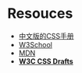 # Resouces

* [中文版的CSS手册](http://css.doyoe.com/)
* [W3School](https://www.w3school.com.cn/css/index.asp)
* [MDN](https://developer.mozilla.org/zh-CN/docs/Web/CSS)
* **[W3C CSS Drafts](https://drafts.csswg.org/)**